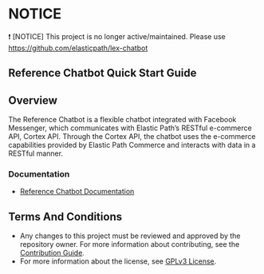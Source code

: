 # NOTICE

:exclamation: [NOTICE] This project is no longer active/maintained. Please use https://github.com/elasticpath/lex-chatbot

## Reference Chatbot Quick Start Guide

## Overview

The Reference Chatbot is a flexible chatbot integrated with Facebook Messenger, which communicates with Elastic Path’s RESTful e-commerce API, Cortex API. Through the Cortex API, the chatbot uses the e-commerce capabilities provided by Elastic Path Commerce and interacts with data in a RESTful manner.

### Documentation

- [Reference Chatbot Documentation](https://documentation.elasticpath.com/chatbot/docs/facebook-chat/index.html)

## Terms And Conditions

- Any changes to this project must be reviewed and approved by the repository owner. For more information about contributing, see the [Contribution Guide](https://github.com/elasticpath/facebook-chat/blob/master/.github/CONTRIBUTING.md).
- For more information about the license, see [GPLv3 License](https://github.com/elasticpath/facebook-chat/blob/master/LICENSE).
